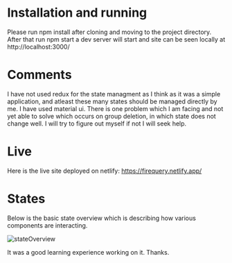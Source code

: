 # Installation and running
Please run npm install after cloning and moving to the project directory. 
After that run npm start a dev server will start and site can be seen locally at http://localhost:3000/

# Comments
I have not used redux for the state managment as I think as it was a simple application, and atleast these many states should be managed directly by me. 
I have used material ui. 
There is one problem which I am facing and not yet able to solve which occurs on group deletion, in which state does not change well. I will try to figure out myself if not I will seek help. 

# Live
Here is the live site deployed on netlify: https://firequery.netlify.app/

# States
Below is the basic state overview which is describing how various components are interacting. 

![stateOverview](https://user-images.githubusercontent.com/42700358/141972138-c72c2045-b2dc-43e3-84ed-0438eafa5345.png)



It was a good learning experience working on it. Thanks.  
